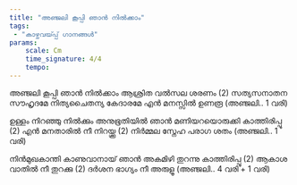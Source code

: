 ```yaml
---
title: "അഞ്ജലി കൂപ്പി ഞാൻ നിൽക്കാം"
tags:
 - "കാഴ്ചവയ്‍പ്പ് ഗാനങ്ങൾ"
params:
    scale: Cm
    time_signature: 4/4
    tempo: 
---
```

അഞ്ജലി കൂപ്പി ഞാൻ നിൽക്കാം
ആശ്രിത വൽസല ശരണം (2)
സത്യസനാതന സൗഹൃദമേ
നിത്യചൈതന്യ കേദാരമേ 
എൻ മനസ്സിൽ ഉണരൂ
(അഞ്ജലി.. 1 വരി)

ഉള്ളം നിറഞ്ഞു നിൽക്കും അനുഭൂതിയിൽ ഞാൻ
മണിയറയൊരുക്കി കാത്തിരിപ്പൂ (2)
എൻ മനതാരിൽ നീ നിറയ്ക്കൂ (2) 
നിർമ്മല സ്നേഹ പരാഗ ശതം
(അഞ്ജലി.. 1 വരി)

നിൻമുഖകാന്തി കാണുവാനായ് ഞാൻ
അകമിഴി തുറന്നു കാത്തിരിപ്പൂ (2)
ആകാശ വാതിൽ നീ തുറക്കു (2)
ദർശന ഭാഗ്യം നീ അരുളൂ
(അഞ്ജലി.. 4 വരി + 1 വരി)
